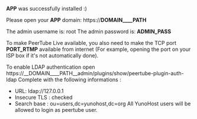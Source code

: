 __APP__ was successfully installed :)

Please open your __APP__ domain: https://__DOMAIN____PATH__

The admin username is: root
The admin password is: __ADMIN_PASS__

To make PeerTube Live available, you also need to make the TCP port __PORT_RTMP__ available from internet (For example, opening the port on your ISP box if it's not automatically done).

To enable LDAP authentication open https://__DOMAIN____PATH__admin/plugins/show/peertube-plugin-auth-ldap
Complete with the following informations :
- URL: ldap://127.0.0.1
- Insecure TLS : checked
- Search base : ou=users,dc=yunohost,dc=org
All YunoHost users will be allowed to login as peertube user.
